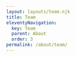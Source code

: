 ```yaml
---
layout: layouts/team.njk
title: Team
eleventyNavigation:
  key: Team
  parent: About
  order: 3
permalink: /about/team/
---
```

